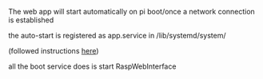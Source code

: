 The web app will start automatically on pi boot/once a network connection is established

the auto-start is registered as app.service in
/lib/systemd/system/

(followed instructions [here](https://www.makeuseof.com/what-is-systemd-launch-programs-raspberry-pi/))

all the boot service does is start RaspWebInterface
